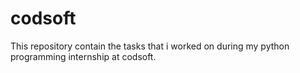 # codsoft
This repository contain the tasks that i worked on during my python programming internship at codsoft.
